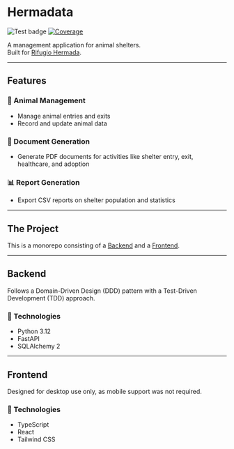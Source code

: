 # Hermadata

![Test badge](https://github.com/samu9/hermadata/actions/workflows/test.yml/badge.svg) [![Coverage](https://samu9.github.io/hermadata/badges/coverage.svg)](https://github.com/samu9/hermadata/actions)

A management application for animal shelters.  
Built for [Rifugio Hermada](https://www.rifugiohermada.it/).

---

## Features

### 🐾 Animal Management

-   Manage animal entries and exits
-   Record and update animal data

### 📄 Document Generation

-   Generate PDF documents for activities like shelter entry, exit, healthcare, and adoption

### 📊 Report Generation

-   Export CSV reports on shelter population and statistics

---

## The Project

This is a monorepo consisting of a [Backend](#backend) and a [Frontend](#frontend).

---

## Backend

Follows a Domain-Driven Design (DDD) pattern with a Test-Driven Development (TDD) approach.

### 🔧 Technologies

-   Python 3.12
-   FastAPI
-   SQLAlchemy 2

---

## Frontend

Designed for desktop use only, as mobile support was not required.

### 🔧 Technologies

-   TypeScript
-   React
-   Tailwind CSS
